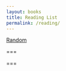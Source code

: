 ```yaml
---
layout: books
title: Reading List
permalink: /reading/
---
```


<script>
    var quotes = [
        '{% include quotes-eccl-i.html %}',
        '{% include quotes-solovyev-i.html %}'
    ];

    function random-quote-i() {
        var i = parseInt(Math.random() * quotes.length);
        location.href = quotes[i];
    }
</script>

<a href="#" onclick="random-quote-i();">Random</a>

===

<script>
    var quotes = [
        '{% include quotes-eccl-i.html %}',
        '{% include quotes-solovyev-i.html %}'
    ];

    function random-quote-i() {
        var i = parseInt(Math.random() * quotes.length);
        location.href = quotes[i];
        document.getElementById('quote-i').innerHTML
    }
</script>
       
<p id="quote-i"></p>

===

